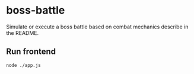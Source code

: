# boss-battle
Simulate or execute a boss battle based on combat mechanics describe in the README.

## Run frontend

```
node ./app.js
```
